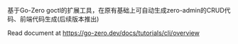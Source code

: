 
基于Go-Zero goctl的扩展工具，在原有基础上可自动生成zero-admin的CRUD代码、前端代码生成(后续版本推出)

Read document at https://go-zero.dev/docs/tutorials/cli/overview
